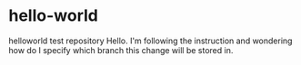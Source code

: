 # hello-world
helloworld test repository
Hello. I'm following the instruction and wondering how do I specify which branch this change will be stored in.
